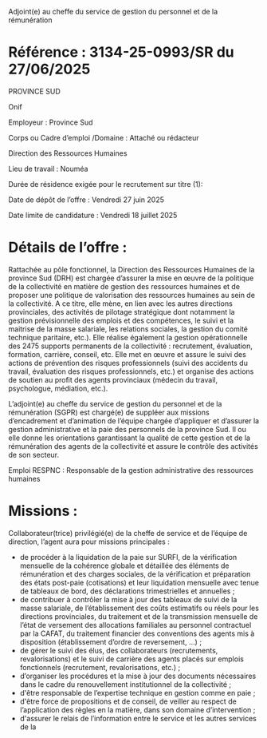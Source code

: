 
Adjoint(e) au cheffe du service de gestion du personnel et de la rémunération


# Référence : 3134-25-0993/SR du 27/06/2025

PROVINCE SUD

Onif

Employeur : Province Sud

Corps ou Cadre d’emploi /Domaine : Attaché ou rédacteur

Direction des Ressources Humaines

Lieu de travail : Nouméa

Durée de résidence exigée pour le recrutement sur titre (1):

Date de dépôt de l’offre : Vendredi 27 juin 2025

Date limite de candidature : Vendredi 18 juillet 2025

# Détails de l’offre :

Rattachée au pôle fonctionnel, la Direction des Ressources Humaines de la province Sud (DRH) est chargée d’assurer la mise en œuvre de la politique de la collectivité en matière de gestion des ressources humaines et de proposer une politique de valorisation des ressources humaines au sein de la collectivité. A ce titre, elle mène, en lien avec les autres directions provinciales, des activités de pilotage stratégique dont notamment la gestion prévisionnelle des emplois et des compétences, le suivi et la maitrise de la masse salariale, les relations sociales, la gestion du comité technique paritaire, etc.). Elle réalise également la gestion opérationnelle des 2475 supports permanents de la collectivité : recrutement, évaluation, formation, carrière, conseil, etc. Elle met en œuvre et assure le suivi des actions de prévention des risques professionnels (suivi des accidents du travail, évaluation des risques professionnels, etc.) et organise des actions de soutien au profit des agents provinciaux (médecin du travail, psychologue, médiation, etc.).

L’adjoint(e) au cheffe du service de gestion du personnel et de la rémunération (SGPR) est chargé(e) de suppléer aux missions d’encadrement et d’animation de l’équipe chargée d’appliquer et d’assurer la gestion administrative et la paie des personnels de la province Sud. Il ou elle donne les orientations garantissant la qualité de cette gestion et de la rémunération des agents de la collectivité et assure le contrôle des activités de son secteur.

Emploi RESPNC : Responsable de la gestion administrative des ressources humaines

# Missions :

Collaborateur(trice) privilégié(e) de la cheffe de service et de l’équipe de direction, l’agent aura pour missions principales :

- de procéder à la liquidation de la paie sur SURFI, de la vérification mensuelle de la cohérence globale et détaillée des éléments de rémunération et des charges sociales, de la vérification et préparation des états post-paie (cotisations) et leur liquidation mensuelle avec tenue de tableaux de bord, des déclarations trimestrielles et annuelles ;
- de contribuer à contrôler la mise à jour des tableaux de suivi de la masse salariale, de l’établissement des coûts estimatifs ou réels pour les directions provinciales, du traitement et de la transmission mensuelle de l’état de versement des allocations familiales au personnel contractuel par la CAFAT, du traitement financier des conventions des agents mis à disposition (établissement d’ordre de reversement, …) ;
- de gérer le suivi des élus, des collaborateurs (recrutements, revalorisations) et le suivi de carrière des agents placés sur emplois fonctionnels (recrutement, revalorisations, etc.) ;
- d’organiser les procédures et la mise à jour des documents nécessaires dans le cadre du renouvellement institutionnel de la collectivité ;
- d'être responsable de l’expertise technique en gestion comme en paie ;
- d'être force de propositions et de conseil, de veiller au respect de l’application des règles en la matière, dans son domaine d’intervention ;
- d'assurer le relais de l’information entre le service et les autres services de la


